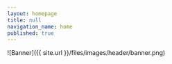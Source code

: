 ```yaml
---
layout: homepage
title: null
navigation_name: home
published: true
---
```


![Banner]({{ site.url }}/files/images/header/banner.png)
